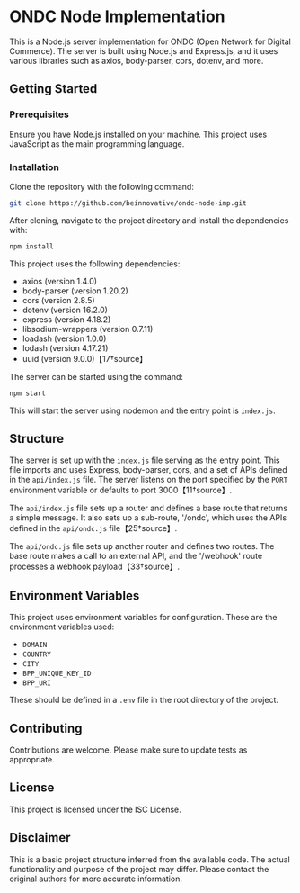 
# ONDC Node Implementation

This is a Node.js server implementation for ONDC (Open Network for Digital Commerce). The server is built using Node.js and Express.js, and it uses various libraries such as axios, body-parser, cors, dotenv, and more.

## Getting Started

### Prerequisites

Ensure you have Node.js installed on your machine. This project uses JavaScript as the main programming language.

### Installation

Clone the repository with the following command:

```bash
git clone https://github.com/beinnovative/ondc-node-imp.git
```

After cloning, navigate to the project directory and install the dependencies with:

```bash
npm install
```

This project uses the following dependencies:

- axios (version 1.4.0)
- body-parser (version 1.20.2)
- cors (version 2.8.5)
- dotenv (version 16.2.0)
- express (version 4.18.2)
- libsodium-wrappers (version 0.7.11)
- loadash (version 1.0.0)
- lodash (version 4.17.21)
- uuid (version 9.0.0)【17†source】

The server can be started using the command:

```bash
npm start
```

This will start the server using nodemon and the entry point is `index.js`.

## Structure

The server is set up with the `index.js` file serving as the entry point. This file imports and uses Express, body-parser, cors, and a set of APIs defined in the `api/index.js` file. The server listens on the port specified by the `PORT` environment variable or defaults to port 3000【11†source】.

The `api/index.js` file sets up a router and defines a base route that returns a simple message. It also sets up a sub-route, '/ondc', which uses the APIs defined in the `api/ondc.js` file【25†source】.

The `api/ondc.js` file sets up another router and defines two routes. The base route makes a call to an external API, and the '/webhook' route processes a webhook payload【33†source】.

## Environment Variables

This project uses environment variables for configuration. These are the environment variables used:

- `DOMAIN`
- `COUNTRY`
- `CITY`
- `BPP_UNIQUE_KEY_ID`
- `BPP_URI`

These should be defined in a `.env` file in the root directory of the project.

## Contributing

Contributions are welcome. Please make sure to update tests as appropriate.

## License

This project is licensed under the ISC License.

## Disclaimer

This is a basic project structure inferred from the available code. The actual functionality and purpose of the project may differ. Please contact the original authors for more accurate information.
